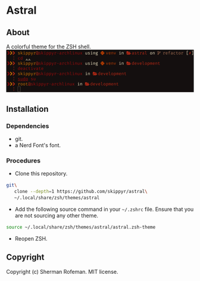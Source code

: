 # Astral
## About
A colorful theme for the ZSH shell.
![](preview.png)

## Installation
### Dependencies
-	git.
-	a Nerd Font's font.

### Procedures
-	Clone this repository.
```bash
git\
   clone --depth=1 https://github.com/skippyr/astral\
   ~/.local/share/zsh/themes/astral
```

-	Add the following source command in your `~/.zshrc` file. Ensure that you are not sourcing any other theme.
```bash
source ~/.local/share/zsh/themes/astral/astral.zsh-theme
```

-	Reopen ZSH.

## Copyright
Copyright (c) Sherman Rofeman. MIT license.
